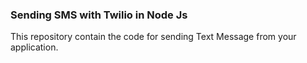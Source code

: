 ### Sending SMS with Twilio in Node Js

This repository contain the code for sending Text Message from your application.

